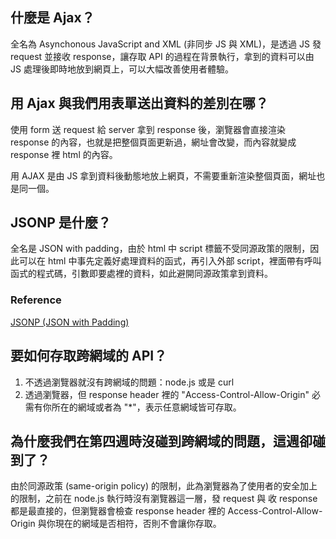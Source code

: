 ## 什麼是 Ajax？

全名為 Asynchonous JavaScript and XML (非同步 JS 與 XML)，是透過 JS 發 request 並接收 response，讓存取 API 的過程在背景執行，拿到的資料可以由 JS 處理後即時地放到網頁上，可以大幅改善使用者體驗。

## 用 Ajax 與我們用表單送出資料的差別在哪？

使用 form 送 request 給 server 拿到 response 後，瀏覽器會直接渲染 response 的內容，也就是把整個頁面更新過，網址會改變，而內容就變成 response 裡 html 的內容。

用 AJAX 是由 JS 拿到資料後動態地放上網頁，不需要重新渲染整個頁面，網址也是同一個。

## JSONP 是什麼？

全名是 JSON with padding，由於 html 中 script 標籤不受同源政策的限制，因此可以在 html 中事先定義好處理資料的函式，再引入外部 script，裡面帶有呼叫函式的程式碼，引數即要處裡的資料，如此避開同源政策拿到資料。

### Reference
[JSONP (JSON with Padding)](https://www.fooish.com/json/jsonp.html)

## 要如何存取跨網域的 API？

1. 不透過瀏覽器就沒有跨網域的問題：node.js 或是 curl
2. 透過瀏覽器，但 response header 裡的 "Access-Control-Allow-Origin" 必需有你所在的網域或者為 "*"，表示任意網域皆可存取。

## 為什麼我們在第四週時沒碰到跨網域的問題，這週卻碰到了？

由於同源政策 (same-origin policy) 的限制，此為瀏覽器為了使用者的安全加上的限制，之前在 node.js 執行時沒有瀏覽器這一層，發 request 與 收 response 都是最直接的，但瀏覽器會檢查 response header 裡的 Access-Control-Allow-Origin 與你現在的網域是否相符，否則不會讓你存取。